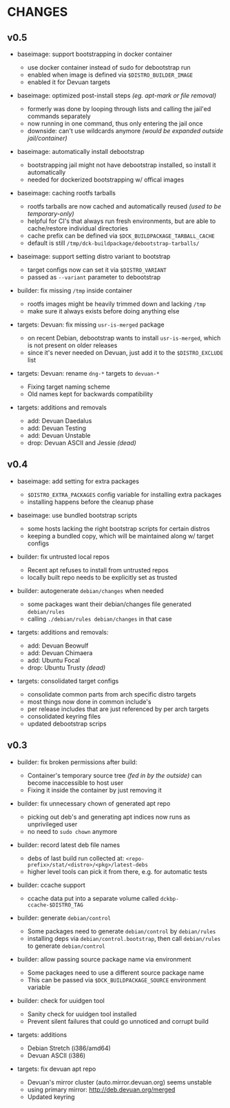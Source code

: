 CHANGES
=======

v0.5
----

* baseimage: support bootstrapping in docker container
  - use docker container instead of sudo for debootstrap run
  - enabled when image is defined via `$DISTRO_BUILDER_IMAGE`
  - enabled it for Devuan targets

* baseimage: optimized post-install steps _(eg. apt-mark or file removal)_
  - formerly was done by looping through lists and calling the jail'ed commands separately
  - now running in one command, thus only entering the jail once
  - downside: can't use wildcards anymore _(would be expanded outside jail/container)_

* baseimage: automatically install debootstrap
  - bootstrapping jail might not have debootstrap installed, so install it automatically
  - needed for dockerized bootstrapping w/ offical images

* baseimage: caching rootfs tarballs
  - rootfs tarballs are now cached and automatically reused _(used to be temporary-only)_
  - helpful for CI's that always run fresh environments, but are able to cache/restore individual directories
  - cache prefix can be defined via `$DCK_BUILDPACKAGE_TARBALL_CACHE`
  - default is still `/tmp/dck-buildpackage/debootstrap-tarballs/`

* baseimage: support setting distro variant to bootstrap
  - target configs now can set it via `$DISTRO_VARIANT`
  - passed as `--variant` parameter to debootstrap

* builder: fix missing `/tmp` inside container
  - rootfs images might be heavily trimmed down and lacking `/tmp`
  - make sure it always exists before doing anything else

* targets: Devuan: fix missing `usr-is-merged` package
  - on recent Debian, debootstrap wants to install `usr-is-merged`, which is not present on older releases
  - since it's never needed on Devuan, just add it to the `$DISTRO_EXCLUDE` list

* targets: Devuan: rename `dng-*` targets to `devuan-*`
  - Fixing target naming scheme
  - Old names kept for backwards compatibility

* targets: additions and removals
  - add: Devuan Daedalus
  - add: Devuan Testing
  - add: Devuan Unstable
  - drop: Devuan ASCII and Jessie _(dead)_

v0.4
----

* baseimage: add setting for extra packages
  - `$DISTRO_EXTRA_PACKAGES` config variable for installing extra packages
  - installing happens before the cleanup phase

* baseimage: use bundled bootstrap scripts
  - some hosts lacking the right bootstrap scripts for certain distros
  - keeping a bundled copy, which will be maintained along w/ target configs

* builder: fix untrusted local repos
  - Recent apt refuses to install from untrusted repos
  - locally built repo needs to be explicitly set as trusted

* builder: autogenerate `debian/changes` when needed
  - some packages want their debian/changes file generated `debian/rules`
  - calling `./debian/rules debian/changes` in that case

* targets: additions and removals:
  - add: Devuan Beowulf
  - add: Devuan Chimaera
  - add: Ubuntu Focal
  - drop: Ubuntu Trusty _(dead)_

* targets: consolidated target configs
  - consolidate common parts from arch specific distro targets
  - most things now done in common include's
  - per release includes that are just referenced by per arch targets
  - consolidated keyring files
  - updated debootstrap scrips

v0.3
----

* builder: fix broken permissions after build:
  - Container's temporary source tree _(fed in by the outside)_ can become inaccessible to host user
  - Fixing it inside the container by just removing it

* builder: fix unnecessary chown of generated apt repo
  - picking out deb's and generating apt indices now runs as unprivileged user
  - no need to `sudo chown` anymore

* builder: record latest deb file names
  - debs of last build run collected at: `<repo-prefix>/stat/<distro>/<pkg>/latest-debs`
  - higher level tools can pick it from there, e.g. for automatic tests

* builder: ccache support
  - ccache data put into a separate volume called `dckbp-ccache-$DISTRO_TAG`

* builder: generate `debian/control`
  - Some packages need to generate `debian/control` by `debian/rules`
  - installing deps via `debian/control.bootstrap`, then call `debian/rules` to generate `debian/control`

* builder: allow passing source package name via environment
  - Some packages need to use a different source package name
  - This can be passed via `$DCK_BUILDPACKAGE_SOURCE` environment variable

* builder: check for uuidgen tool
  - Sanity check for uuidgen tool installed
  - Prevent silent failures that could go unnoticed and corrupt build

* targets: additions
  - Debian Stretch (i386/amd64)
  - Devuan ASCII (i386)

* targets: fix devuan apt repo
  - Devuan's mirror cluster (auto.mirror.devuan.org) seems unstable
  - using primary mirror: http://deb.devuan.org/merged
  - Updated keyring

